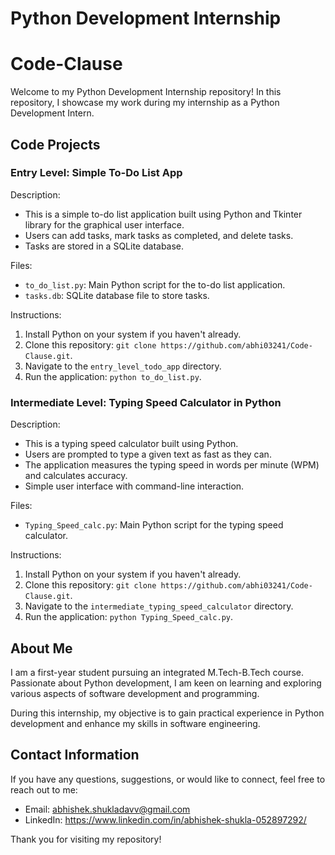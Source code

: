 # Python Development Internship 
# Code-Clause

Welcome to my Python Development Internship repository! In this repository, I showcase my work during my internship as a Python Development Intern.

## Code Projects

### Entry Level: Simple To-Do List App

Description:
- This is a simple to-do list application built using Python and Tkinter library for the graphical user interface.
- Users can add tasks, mark tasks as completed, and delete tasks.
- Tasks are stored in a SQLite database.

Files:
- `to_do_list.py`: Main Python script for the to-do list application.
- `tasks.db`: SQLite database file to store tasks.

Instructions:
1. Install Python on your system if you haven't already.
2. Clone this repository: `git clone https://github.com/abhi03241/Code-Clause.git`.
3. Navigate to the `entry_level_todo_app` directory.
4. Run the application: `python to_do_list.py`.

### Intermediate Level: Typing Speed Calculator in Python

Description:
- This is a typing speed calculator built using Python.
- Users are prompted to type a given text as fast as they can.
- The application measures the typing speed in words per minute (WPM) and calculates accuracy.
- Simple user interface with command-line interaction.

Files:
- `Typing_Speed_calc.py`: Main Python script for the typing speed calculator.

Instructions:
1. Install Python on your system if you haven't already.
2. Clone this repository: `git clone https://github.com/abhi03241/Code-Clause.git`.
3. Navigate to the `intermediate_typing_speed_calculator` directory.
4. Run the application: `python Typing_Speed_calc.py`.

## About Me

I am a first-year student pursuing an integrated M.Tech-B.Tech course. Passionate about Python development, I am keen on learning and exploring various aspects of software development and programming.

During this internship, my objective is to gain practical experience in Python development and enhance my skills in software engineering.

## Contact Information

If you have any questions, suggestions, or would like to connect, feel free to reach out to me:

- Email: abhishek.shukladavv@gmail.com
- LinkedIn: https://www.linkedin.com/in/abhishek-shukla-052897292/

Thank you for visiting my repository!
